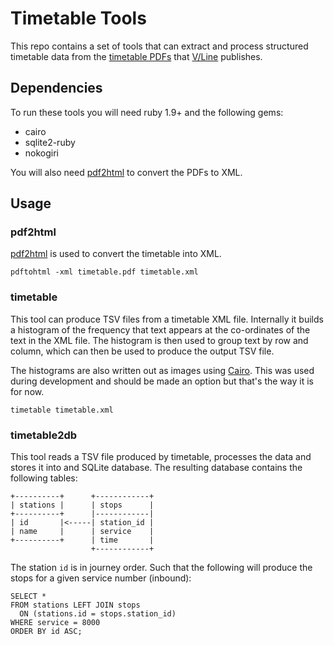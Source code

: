 Timetable Tools
===============

This repo contains a set of tools that can extract and process structured
timetable data from the [timetable PDFs][timetables] that [V/Line][vline]
publishes.

[timetables]: http://www.vline.com.au/index_timetables.aspx
[vline]: http://www.vline.com.au/

Dependencies
------------

To run these tools you will need ruby 1.9+ and the following gems:

* cairo
* sqlite2-ruby
* nokogiri

You will also need [pdf2html] to convert the PDFs to XML.

Usage
-----

### pdf2html

[pdf2html] is used to convert the timetable into XML.

    pdftohtml -xml timetable.pdf timetable.xml

[pdf2html]: http://pdftohtml.sourceforge.net/

### timetable

This tool can produce TSV files from a timetable XML file. Internally
it builds a histogram of the frequency that text appears at the
co-ordinates of the text in the XML file. The histogram is then used
to group text by row and column, which can then be used to produce
the output TSV file.

The histograms are also written out as images using [Cairo][cairo]. This was used
during development and should be made an option but that's the way it is
for now.

    timetable timetable.xml

[cairo]: http://cairographics.org/

### timetable2db

This tool reads a TSV file produced by timetable, processes the data and
stores it into and SQLite database. The resulting database contains the
following tables:

    +----------+      +------------+
    | stations |      | stops      |
    +----------+      |------------|
    | id       |<-----| station_id |
    | name     |      | service    |
    +----------+      | time       |
                      +------------+

The station `id` is in journey order. Such that the following will produce
the stops for a given service number (inbound):

    SELECT *
    FROM stations LEFT JOIN stops
      ON (stations.id = stops.station_id)
    WHERE service = 8000
    ORDER BY id ASC;


